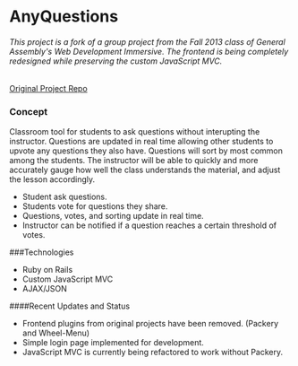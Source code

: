 AnyQuestions
========

###### This project is a fork of a group project from the Fall 2013 class of General Assembly's Web Development Immersive.  The frontend is being completely redesigned while preserving the custom JavaScript MVC.
[Original Project Repo](http://github.com/nicholalexander/project2)


### Concept
Classroom tool for students to ask questions without interupting the instructor.  Questions are updated in real time allowing other students to upvote any questions they also have.  Questions will sort by most common among the students.  The instructor will be able to quickly and more accurately gauge how well the class understands the material, and adjust the lesson accordingly.
* Student ask questions.
* Students vote for questions they share.
* Questions, votes, and sorting update in real time.
* Instructor can be notified if a question reaches a certain threshold of votes.


###Technologies
* Ruby on Rails
* Custom JavaScript MVC
* AJAX/JSON


####Recent Updates and Status
* Frontend plugins from original projects have been removed. (Packery and Wheel-Menu)
* Simple login page implemented for development.
* JavaScript MVC is currently being refactored to work without Packery.
